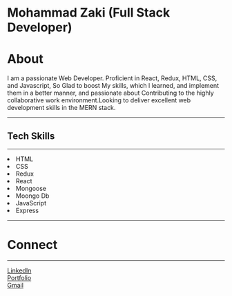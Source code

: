   <h1>Mohammad Zaki (Full Stack Developer)</h1>
   <h1>About</h1>
   
   <p>I am a passionate Web Developer. Proficient in React, Redux,
    HTML, CSS, and Javascript, So Glad to boost My skills, which
    l learned, and implement them in a better manner, and
    passionate about Contributing to the highly collaborative work
    environment.Looking to deliver excellent web development
    skills in the MERN stack.</p>
     <hr/>
      <h2>Tech Skills</h2>
      <hr/>
    <li>HTML</li>    <li>CSS</li>
    <li>Redux</li>
    <li>React</li>
    <li>Mongoose</li>
    <li>Moongo Db</li>
    <li>JavaScript</li>
    <li>Express</li>
    <hr/>
    <h1>Connect</h1>
<hr/>
  <a href="https://www.linkedin.com/in/mohammad-zaki-b48821158" target="_blank"">LinkedIn</a>
  <br/>
  <a href="https://portfolio-zaki.vercel.app" target="_blank">Portfolio</a>
  <br/>
  <a href="mailto:mohammadzaki7058@gmail.com" target="_blank">Gmail</a>
